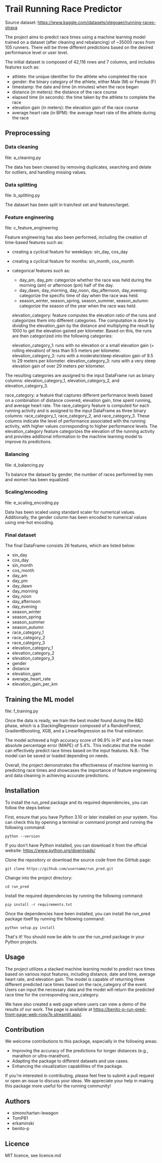 # Trail Running Race Predictor

Source dataset: https://www.kaggle.com/datasets/olegoaer/running-races-strava

The project aims to predict race times using a machine learning model trained on a dataset (after cleaning and rebalancing) of ~35000 races from 105 runners. There will be three different predictions based on the desired performance level or user level.

The initial dataset is composed of 42,116 rows and 7 columns, and includes features such as:
- athlete: the unique identifier for the athlete who completed the race
- gender: the binary category of the athlete, either Male (M) or Female (F)
- timestamp: the date and time (in minutes) when the race began
- distance (in meters): the distance of the race course
- elapsed time (in seconds): the time taken by the athlete to complete the race
- elevation gain (in meters): the elevation gain of the race course
- average heart rate (in BPM): the average heart rate of the athlete during the race

## Preprocessing

### Data cleaning

file: a_cleaning.py

The data has been cleaned by removing duplicates, searching and delate for outliers, and handling missing values.

### Data splitting

file: b_splitting.py

The dataset has been split in train/test set and features/target.

### Feature engineering

file: c_feature_engineering

Feature engineering has also been performed, including the creation of time-based features such as:
- creating a cyclical feature for weekdays: sin_day, cos_day

- creating a cyclical feature for months: sin_month, cos_month

- categorical features such as:
  - day_am, day_pm: categorize whether the race was held during the morning (am) or afternoon (pm) half of the day.
  - day_dawn, day_morning, day_noon, day_afternoon, day_evening: categorize the specific time of day when the race was held.
  - season_winter, season_spring, season_summer, season_autumn: categorize the season of the year when the race was held.

  elevation_category: feature computes the elevation ratio of the runs and categorizes them into different categories. The computation is done by dividing the elevation_gain by the distance and multiplying the result by 1000 to get the elevation gained per kilometer. Based on this, the runs are then categorized into the following categories:

    elevation_category_1: runs with no elevation or a small elevation gain (= rolling elevation) of less than 9.5 meters per kilometer.
    elevation_category_2: runs with a moderate/steep elevation gain of 9.5 to 29 meters per kilometer.
    elevation_category_3: runs with a very steep elevation gain of over 29 meters per kilometer.

The resulting categories are assigned to the input DataFrame run as binary columns: elevation_category_1, elevation_category_2, and elevation_category_3.

race_category: a feature that captures different performance levels based on a combination of distance covered, elevation gain, time spent running, and average heart rate.
The race_category feature is computed for each running activity and is assigned to the input DataFrame as three binary columns: race_category_1, race_category_2, and race_category_3. These columns indicate the level of performance associated with the running activity, with higher values corresponding to higher performance levels. The elevation_category feature categorizes the elevation of the running activity and provides additional information to the machine learning model to improve its predictions.

### Balancing

file: d_balancing.py

To balance the dataset by gender, the number of races performed by men and women has been equalized.

### Scaling/encoding

file: e_scaling_encoding.py

Data has been scaled using standard scaler for numerical values.
Additionally, the gender column has been encoded to numerical values using one-hot encoding.

### Final dataset
The final DataFrame consists 26 features, which are listed below:
- sin_day
- cos_day
- sin_month
- cos_month
- day_am
- day_pm
- day_dawn
- day_morning
- day_noon
- day_afternoon
- day_evening
- season_winter
- season_spring
- season_summer
- season_autumn
- race_category_1
- race_category_2
- race_category_3
- elevation_category_1
- elevation_category_2
- elevation_category_3
- gender
- distance
- elevation_gain
- average_heart_rate
- elevation_gain_per_km

## Training the ML model

file: f_training.py

Once the data is ready, we train the best model found during the R&D phase, which is a StackingRegressor composed of a RandomForest, GradientBoosting, XGB, and a LinearRegression as the final estimator.

The model achieved a high accuracy score of 96.9% in R² and a low mean absolute percentage error (MAPE) of 5.4%. This indicates that the model can effectively predict race times based on the input features.
N.B.: The model can be saved or loaded depending on needs.

Overall, the project demonstrates the effectiveness of machine learning in predicting race times and showcases the importance of feature engineering and data cleaning in achieving accurate predictions.


## Installation

To install the run_pred package and its required dependencies, you can follow the steps below:

First, ensure that you have Python 3.10 or later installed on your system. You can check this by opening a terminal or command prompt and running the following command:
```
python --version
```
If you don't have Python installed, you can download it from the official website: https://www.python.org/downloads/

Clone the repository or download the source code from the GitHub page:
```
git clone https://github.com/username/run_pred.git
```
Change into the project directory:
```
cd run_pred
```
Install the required dependencies by running the following command:
```
pip install -r requirements.txt
```
Once the dependencies have been installed, you can install the run_pred package itself by running the following command:
```
python setup.py install
```
That's it! You should now be able to use the run_pred package in your Python projects.

## Usage

The project utilizes a stacked machine learning model to predict race times based on various input features, including distance, date and time, average heart rate, and elevation gain. The model is capable of returning three different predicted race times based on the race_category of the event. Users can input the necessary data and the model will return the predicted race time for the corresponding race_category.

We have also created a web page where users can view a demo of the results of our work. The page is available at https://benito-p-run-pred-front-page-web-roqy7e.streamlit.app/.

## Contribution

We welcome contributions to this package, especially in the following areas:

- Improving the accuracy of the predictions for longer distances (e.g., marathon or ultra-marathon).
- Adapting the package to different datasets and use cases.
- Enhancing the visualization capabilities of the package.

If you're interested in contributing, please feel free to submit a pull request or open an issue to discuss your ideas. We appreciate your help in making this package more useful for the running community!

## Authors

- simonchartan-lewagon
- TomP81
- erkaminski
- benito-p

## Licence

MIT licence, see licence.md
